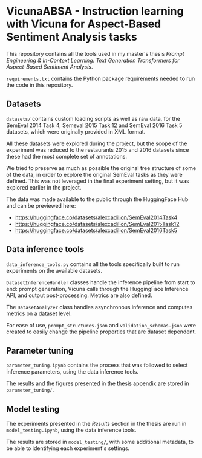 # VicunaABSA - Instruction learning with Vicuna for Aspect-Based Sentiment Analysis tasks

This repository contains all the tools used in my master's thesis *Prompt Engineering & In-Context Learning: Text Generation Transformers for Aspect-Based Sentiment Analysis*.

`requirements.txt` contains the Python package requirements needed to run the code in this repository.

## Datasets

`datasets/` contains custom loading scripts as well as raw data, for the SemEval 2014 Task 4, Semeval 2015 Task 12 and SemEval 2016 Task 5 datasets, which were originally provided in XML format.

All these datasets were explored during the project, but the scope of the experiment was reduced to the restaurants 2015 and 2016 datasets since these had the most complete set of annotations.

We tried to preserve as much as possible the original tree structure of some of the data, in order to explore the original SemEval tasks as they were defined. This was not leveraged in the final experiment setting, but it was explored earlier in the project.

The data was made available to the public through the HuggingFace Hub and can be previewed here:
- https://huggingface.co/datasets/alexcadillon/SemEval2014Task4
- https://huggingface.co/datasets/alexcadillon/SemEval2015Task12
- https://huggingface.co/datasets/alexcadillon/SemEval2016Task5

 ## Data inference tools

`data_inference_tools.py` contains all the tools specifically built to run experiments on the available datasets.

`DatasetInferenceHandler` classes handle the inference pipeline from start to end: prompt generation, Vicuna calls through the HuggingFace Inference API, and output post-processing. Metrics are also defined.

The `DatasetAnalyzer` class handles asynchronous inference and computes metrics on a dataset level.

For ease of use, `prompt_structures.json` and `validation_schemas.json` were created to easily change the pipeline properties that are dataset dependent.

## Parameter tuning

`parameter_tuning.ipynb` contains the process that was followed to select inference parameters, using the data inference tools.

The results and the figures presented in the thesis appendix are stored in `parameter_tuning/`.

## Model testing

The experiments presented in the *Results* section in the thesis are run in `model_testing.ipynb`, using the data inference tools.

The results are stored in `model_testing/`, with some additional metadata, to be able to identifying each experiment's settings.